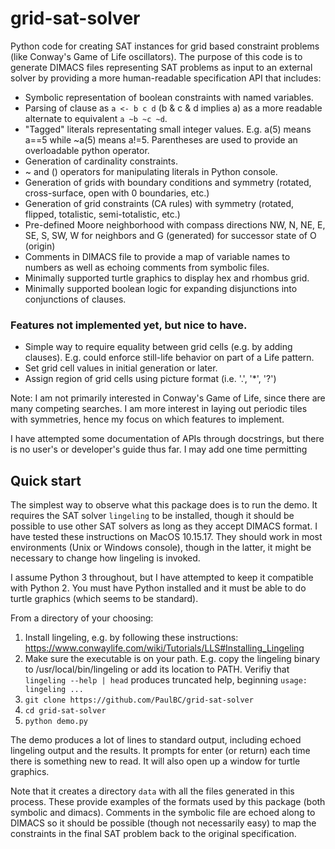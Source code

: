 # grid-sat-solver
Python code for creating SAT instances for grid based constraint problems (like Conway's Game of Life oscillators).
The purpose of this code is to generate DIMACS files representing SAT problems as input to an external solver by
providing a more human-readable specification API that includes:
- Symbolic representation of boolean constraints with named variables.
- Parsing of clause as `a <- b c d` (b & c & d implies a) as a more readable alternate to equivalent
  `a ~b ~c ~d`.
- "Tagged" literals representating small integer values. E.g. a(5) means a==5 while ~a(5) means a!=5. 
  Parentheses are used to provide an overloadable python operator.
- Generation of cardinality constraints.
- ~ and () operators for manipulating literals in Python console.
- Generation of grids with boundary conditions and symmetry (rotated, cross-surface, open with 0 boundaries, etc.)
- Generation of grid constraints (CA rules) with symmetry (rotated, flipped, totalistic, semi-totalistic, etc.)
- Pre-defined Moore neighborhood with compass directions NW, N, NE, E, SE, S, SW, W  for neighbors and G (generated)
  for successor state of O (origin)
- Comments in DIMACS file to provide a map of variable names to numbers as well as echoing
  comments from symbolic files.
- Minimally supported turtle graphics to display hex and rhombus grid.
- Minimally supported boolean logic for expanding disjunctions into conjunctions of clauses.

### Features not implemented yet, but nice to have.
- Simple way to require equality between grid cells (e.g. by adding clauses). E.g. could enforce still-life behavior on
  part of a Life pattern.
- Set grid cell values in initial generation or later.
- Assign region of grid cells using picture format (i.e. '.', '*', '?')

Note: I am not primarily interested in Conway's Game of Life, since there are many competing searches. I am more
interest in laying out periodic tiles with symmetries, hence my focus on which features to implement.

I have attempted some documentation of APIs through docstrings, but there is no user's or developer's guide
thus far. I may add one time permitting

## Quick start

The simplest way to observe what this package does is to run the demo. It requires the SAT solver `lingeling`
to be installed, though it should be possible to use other SAT solvers as long as they accept DIMACS format.
I have tested these instructions on MacOS 10.15.17. They should work in most environments (Unix or Windows
console), though in the latter, it might be necessary to change how lingeling is invoked.

I assume Python 3 throughout, but I have attempted to keep it compatible with Python 2. You must have Python
installed and it must be able to do turtle graphics (which seems to be standard).

From a directory of your choosing:

1. Install lingeling, e.g. by following these instructions: https://www.conwaylife.com/wiki/Tutorials/LLS#Installing_Lingeling
2. Make sure the executable is on your path. E.g. copy the lingeling binary to /usr/local/bin/lingeling or add its location to PATH.
   Verifiy that `lingeling --help | head` produces truncated help, beginning `usage: lingeling ...`
3. `git clone https://github.com/PaulBC/grid-sat-solver`
4. `cd grid-sat-solver`
5. `python demo.py`

The demo produces a lot of lines to standard output, including echoed lingeling output and the results. It
prompts for enter (or return) each time there is something new to read. It will also open up a window for
turtle graphics.

Note that it creates a directory `data` with all the files generated in this process. These provide examples
of the formats used by this package (both symbolic and dimacs). Comments in the symbolic file are echoed along
to DIMACS so it should be possible (though not necessarily easy) to map the constraints in the final SAT 
problem back to the original specification.
